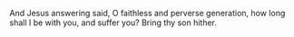 And Jesus answering said, O faithless and perverse generation, how long shall I be with you, and suffer you? Bring thy son hither.
